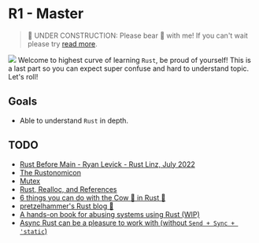 # R1 - Master

> 🚧 UNDER CONSTRUCTION: Please bear 🧸 with me! If you can't wait please try [read more](../../bye.md).

![](/assets/kat.png) <span class="speech-bubble">Welcome to highest curve of learning `Rust`, be proud of yourself!
This is a last part so you can expect super confuse and hard to understand topic. Let's roll!</span>

## Goals

- Able to understand `Rust` in depth.

## TODO

- [Rust Before Main - Ryan Levick - Rust Linz, July 2022](https://www.youtube.com/watch?v=q8irLfXwaFM&t=1s)
- [The Rustonomicon](https://doc.rust-lang.org/nomicon/intro.html)
- [Mutex](https://fongyoong.github.io/easy_rust/Chapter_43.html)
- [Rust, Realloc, and References](https://osec.io/blog/reports/2022-12-09-rust-realloc-and-references/)
- [6 things you can do with the Cow 🐄 in Rust 🦀](https://dev.to/kgrech/6-things-you-can-do-with-the-cow-in-rust-4l55)
- [pretzelhammer's Rust blog 🦀](https://github.com/pretzelhammer/rust-blog/blob/master/posts)
- [A hands-on book for abusing systems using Rust (WIP)](https://github.com/wiseaidev/dark-web-rust)
- [Async Rust can be a pleasure to work with (without `Send + Sync + 'static`)](https://emschwartz.me/async-rust-can-be-a-pleasure-to-work-with-without-send-sync-static/)
